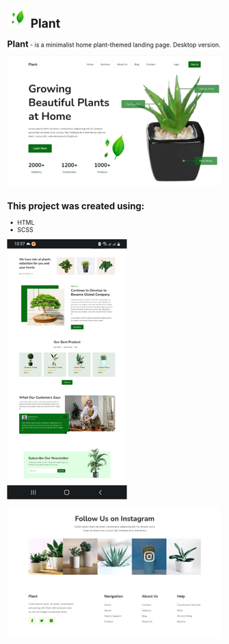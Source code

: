 <h1><img src="image/hero/klipartz7-1x.png" alt="logo" style="width:48px;"> Plant</h1>

<p><b style="font-size: 20px;">Plant</b> - is a minimalist home plant-themed landing page. Desktop version.</p>

![hero](image/hero.jpg)

<h2>This project was created using:</h2>
<ul>
<li>HTML</li>
<li>SCSS</li>
</ul>

<img src="image/mobile.jpg" alt="mobile" style="width:280px;">

![overlay](image/overlay.jpg)
